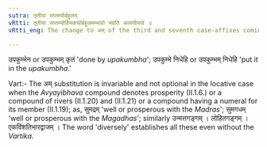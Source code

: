 ```yaml
---
sutra: तृतीया सप्तम्योर्बहुलम्
vRtti: तृतीया सप्तम्योर्विभक्त्योर्बहुलमम्भावो भवति अव्ययीभावे ॥
vRtti_eng: The change to अम् of the third and seventh case-affixes coming after an _Avyayibhava_ compound that ends in अ, occurs diversely.

---
```

उपकुम्भेन or उपकुम्भम् कृतं 'done by _upakumbha_'; उपकुम्भे निधेहि or उपकुम्भम् निधेहि 'put it in the _upakumbha_.'

Vart:- The अम् substitution is invariable and not optional in the locative case when the _Avyayibhava_ compound denotes prosperity (II.1.6.) or a compound of rivers (II.1.20) and (II.1.21) or a compound having a numeral for its member (II.1.19); as, सुमद्रम् 'well or prosperous with the _Madras_'; सुमगधम् 'well or prosperous with the _Magadhas_'; similarly उन्मत्तगङ्गम् । लोहितगङ्गम् । एकविंशतिभारद्वाजम् । The word 'diversely' establishes all these even without the _Vartika_.